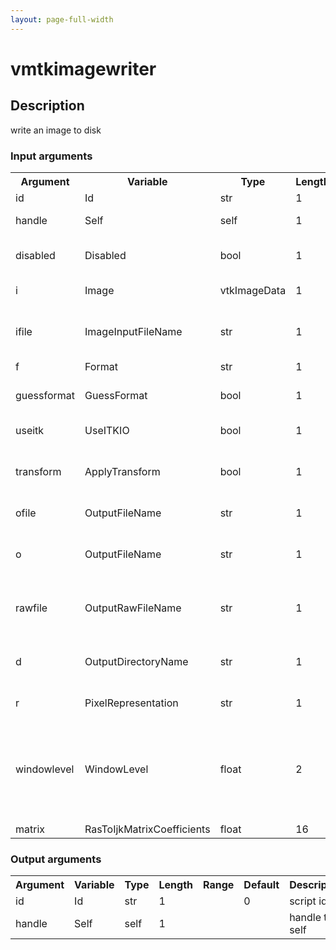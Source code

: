 ```yaml
---
layout: page-full-width
---
```

<h1>vmtkimagewriter</h1>
<h2>Description</h2>
write an image to disk
<h3>Input arguments</h3>
<table class="vmtkscripts">
<tr>
<th>Argument</th><th>Variable</th><th>Type</th><th>Length</th><th>Range</th><th>Default</th><th>Description</th>
</tr>
<tr><td>id</td><td>Id</td><td>str</td><td>1</td><td></td><td>0</td><td>script id</td>
</tr>
<tr><td>handle</td><td>Self</td><td>self</td><td>1</td><td></td><td></td><td>handle to self</td>
</tr>
<tr><td>disabled</td><td>Disabled</td><td>bool</td><td>1</td><td></td><td>0</td><td>disable execution and piping</td>
</tr>
<tr><td>i</td><td>Image</td><td>vtkImageData</td><td>1</td><td></td><td></td><td>the input image</td>
</tr>
<tr><td>ifile</td><td>ImageInputFileName</td><td>str</td><td>1</td><td></td><td></td><td>filename for the default Image reader</td>
</tr>
<tr><td>f</td><td>Format</td><td>str</td><td>1</td><td>["vtkxml","vtk","meta","tiff","png","pointdata"]</td><td></td><td>file format</td>
</tr>
<tr><td>guessformat</td><td>GuessFormat</td><td>bool</td><td>1</td><td></td><td>1</td><td>guess file format from extension</td>
</tr>
<tr><td>useitk</td><td>UseITKIO</td><td>bool</td><td>1</td><td></td><td>1</td><td>use ITKIO mechanism</td>
</tr>
<tr><td>transform</td><td>ApplyTransform</td><td>bool</td><td>1</td><td></td><td>0</td><td>apply transform on writing - ITKIO only</td>
</tr>
<tr><td>ofile</td><td>OutputFileName</td><td>str</td><td>1</td><td></td><td></td><td>output file name</td>
</tr>
<tr><td>o</td><td>OutputFileName</td><td>str</td><td>1</td><td></td><td></td><td>output file name (deprecated: use -ofile)</td>
</tr>
<tr><td>rawfile</td><td>OutputRawFileName</td><td>str</td><td>1</td><td></td><td></td><td>name of the output raw file - meta image only</td>
</tr>
<tr><td>d</td><td>OutputDirectoryName</td><td>str</td><td>1</td><td></td><td></td><td>output directory name - png, tiff</td>
</tr>
<tr><td>r</td><td>PixelRepresentation</td><td>str</td><td>1</td><td>["double","float","short"]</td><td></td><td>output scalar type</td>
</tr>
<tr><td>windowlevel</td><td>WindowLevel</td><td>float</td><td>2</td><td></td><td>[1.0, 0.0]</td><td>window and level for mapping graylevels to 0-255 before writing - png, tiff</td>
</tr>
<tr><td>matrix</td><td>RasToIjkMatrixCoefficients</td><td>float</td><td>16</td><td></td><td>None</td><td></td>
</tr>
</table>
<h3>Output arguments</h3>
<table class="vmtkscripts">
<tr>
<th>Argument</th><th>Variable</th><th>Type</th><th>Length</th><th>Range</th><th>Default</th><th>Description</th>
</tr>
<tr><td>id</td><td>Id</td><td>str</td><td>1</td><td></td><td>0</td><td>script id</td>
</tr>
<tr><td>handle</td><td>Self</td><td>self</td><td>1</td><td></td><td></td><td>handle to self</td>
</tr>
</table>

